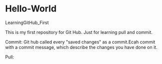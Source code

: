 # Hello-World
LearningGitHub_First

This is my first repository for Git Hub. Just for learning pull and commit.

Commit: Git hub called every  "saved changes" as a commit.Ecah commit with a commit message, which describe the changes you have done on it.

Pull:
